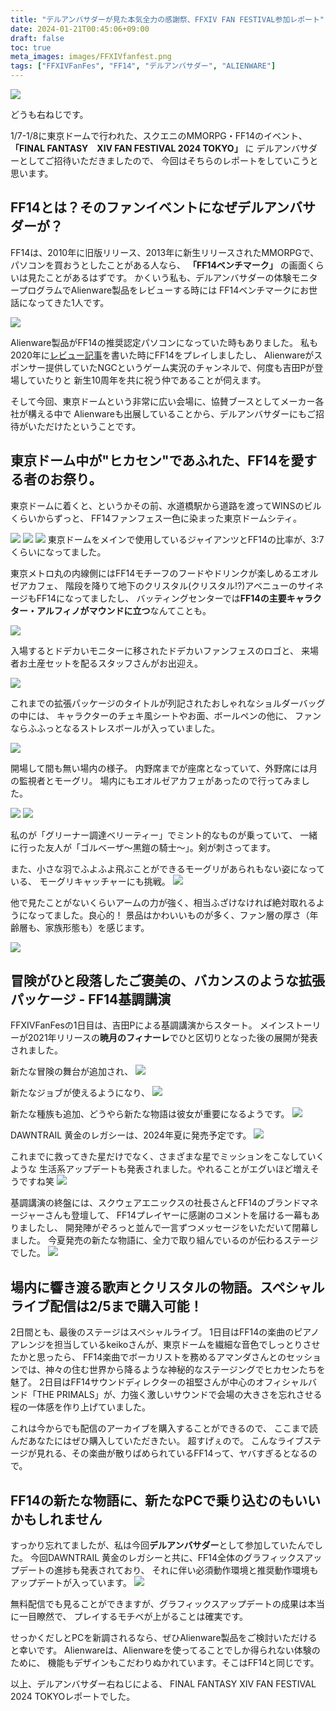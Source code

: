 ```yaml
---
title: "デルアンバサダーが見た本気全力の感謝祭、FFXIV FAN FESTIVAL参加レポート"
date: 2024-01-21T00:45:06+09:00
draft: false
toc: true
meta_images: images/FFXIVfanfest.png
tags: ["FFXIVFanFes", "FF14", "デルアンバサダー", "ALIENWARE"]
---
```



![](https://pbs.twimg.com/media/GEWjh7Oa0AAEjyX?format=jpg&name=large)

どうも右ねじです。

1/7-1/8に東京ドームで行われた、スクエニのMMORPG・FF14のイベント、
**「FINAL FANTASY　XIV FAN FESTIVAL 2024 TOKYO」** に
デルアンバサダーとしてご招待いただきましたので、
今回はそちらのレポートをしていこうと思います。

<!--more-->

## FF14とは？そのファンイベントになぜデルアンバサダーが？

FF14は、2010年に旧版リリース、2013年に新生リリースされたMMORPGで、
パソコンを買おうとしたことがある人なら、 **「FF14ベンチマーク」** の画面くらいは見たことがあるはずです。
かくいう私も、デルアンバサダーの体験モニタープログラムでAlienware製品をレビューする時には
FF14ベンチマークにお世話になってきた1人です。

![](https://pbs.twimg.com/media/GEWk4s2aAAABhG-?format=jpg&name=large)


Alienware製品がFF14の推奨認定パソコンになっていた時もありました。
私も2020年に[レビュー記事](https://www.rightscrew.com/ja/posts/2020-03-20-dell-ambassador-alienware-m15-r2/#視線でゲームを制御tobii-eye-tracking)を書いた時にFF14をプレイしましたし、
Alienwareがスポンサー提供していたNGCというゲーム実況のチャンネルで、何度も吉田Pが登場していたりと
新生10周年を共に祝う仲であることが伺えます。

そして今回、東京ドームという非常に広い会場に、協賛ブースとしてメーカー各社が構える中で
Alienwareも出展していることから、デルアンバサダーにもご招待がいただけたということです。

## 東京ドーム中が"ヒカセン"であふれた、FF14を愛する者のお祭り。

東京ドームに着くと、というかその前、水道橋駅から道路を渡ってWINSのビルくらいからずっと、
FF14ファンフェス一色に染まった東京ドームシティ。

![](https://pbs.twimg.com/media/GEWjZKSa0AASaKM?format=jpg&name=large)
![](https://pbs.twimg.com/media/GEWjbAxaMAAcdxz?format=jpg&name=large)
![](https://pbs.twimg.com/media/GEWkQb9bYAAQgqk?format=jpg&name=large)
東京ドームをメインで使用しているジャイアンツとFF14の比率が、3:7くらいになってました。

東京メトロ丸の内線側にはFF14モチーフのフードやドリンクが楽しめるエオルゼアカフェ、
階段を降りて地下のクリスタル(クリスタル!?)アベニューのサイネージもFF14になってましたし、
バッティングセンターでは**FF14の主要キャラクター・アルフィノがマウンドに立つ**なんてことも。


![](https://pbs.twimg.com/media/GEWq86rb0AAjPcO?format=jpg&name=large)

入場するとドデカいモニターに移されたドデカいファンフェスのロゴと、
来場者お土産セットを配るスタッフさんがお出迎え。

![](https://pbs.twimg.com/media/GEWjciZb0AAFeZX?format=jpg&name=large)

これまでの拡張パッケージのタイトルが列記されたおしゃれなショルダーバッグの中には、
キャラクターのチェキ風シートやお面、ボールペンの他に、
ファンならふふっとなるストレスボールが入っていました。

![](https://pbs.twimg.com/media/GEWq7CJbAAAhWE4?format=jpg&name=large)

開場して間も無い場内の様子。
内野席までが座席となっていて、外野席には月の監視者とモーグリ。
場内にもエオルゼアカフェがあったので行ってみました。

![](https://pbs.twimg.com/media/GEWkaSBbcAA7YeE?format=jpg&name=large)
![](https://pbs.twimg.com/media/GEWkdBebgAAh2eO?format=jpg&name=large)

私のが「グリーナー調達ベリーティー」でミント的なものが乗っていて、
一緒に行った友人が「ゴルベーザ～黒鎧の騎士～」。剣が刺さってます。

また、小さな羽でふよふよ飛ぶことができるモーグリがあられもない姿になっている、
モーグリキャッチャーにも挑戦。
![](https://pbs.twimg.com/media/GEWkYGeakAEkikN?format=jpg&name=large)

他で見たことがないくらいアームの力が強く、相当ふざけなければ絶対取れるようになってました。良心的！
景品はかわいいものが多く、ファン層の厚さ（年齢層も、家族形態も）を感じます。

![](https://fanfest.finalfantasyxiv.com/2023-24/jp/static/d239a1f040a20b01a19489cad16e8ee1/35109/rect_moogle_catcher.webp)

## 冒険がひと段落したご褒美の、バカンスのような拡張パッケージ - FF14基調講演

FFXIVFanFesの1日目は、吉田Pによる基調講演からスタート。
メインストーリーが2021年リリースの**暁月のフィナーレ**でひと区切りとなった後の展開が発表されました。

新たな冒険の舞台が追加され、
![](https://pbs.twimg.com/media/GEWjvtEaQAAPeKH?format=jpg&name=large)

新たなジョブが使えるようになり、
![](https://pbs.twimg.com/media/GEWjpoqbEAANb2r?format=jpg&name=large)

新たな種族も追加、どうやら新たな物語は彼女が重要になるようです。
![](https://pbs.twimg.com/media/GEWjrfFawAAGhBK?format=jpg&name=large)

DAWNTRAIL 黄金のレガシーは、2024年夏に発売予定です。
![](https://pbs.twimg.com/media/GEWjuCibsAAiQcj?format=jpg&name=large)

これまでに救ってきた星だけでなく、さまざまな星でミッションをこなしていくような
生活系アップデートも発表されました。やれることがエグいほど増えそうですね笑
![](https://pbs.twimg.com/media/GEWjzuxbsAAOcfg?format=jpg&name=large)

基調講演の終盤には、スクウェアエニックスの社長さんとFF14のブランドマネージャーさんも登壇して、
FF14プレイヤーに感謝のコメントを届ける一幕もありましたし、
開発陣がぞろっと並んで一言ずつメッセージをいただいて閉幕しました。
今夏発売の新たな物語に、全力で取り組んでいるのが伝わるステージでした。
![](https://pbs.twimg.com/media/GEWj6hFbEAA7cO-?format=jpg&name=large)


## 場内に響き渡る歌声とクリスタルの物語。スペシャルライブ配信は2/5まで購入可能！
2日間とも、最後のステージはスペシャルライブ。
1日目はFF14の楽曲のピアノアレンジを担当しているkeikoさんが、東京ドームを繊細な音色でしっとりさせたかと思ったら、
FF14楽曲でボーカリストを務めるアマンダさんとのセッションでは、神々の住む世界から降るような神秘的なステージングでヒカセンたちを魅了。
2日目はFF14サウンドディレクターの祖堅さんが中心のオフィシャルバンド「THE PRIMALS」が、力強く激しいサウンドで会場の大きさを忘れさせる程の一体感を作り上げていました。

これは今からでも配信のアーカイブを購入することができるので、
ここまで読んだあなたにはぜひ購入していただきたい。
超すげぇので。
こんなライブステージが見れる、その楽曲が散りばめられているFF14って、ヤバすぎるとなるので。


## FF14の新たな物語に、新たなPCで乗り込むのもいいかもしれません
すっかり忘れてましたが、私は今回**デルアンバサダー**として参加していたんでした。
今回DAWNTRAIL 黄金のレガシーと共に、FF14全体のグラフィックスアップデートの進捗も発表されており、
それに伴い必須動作環境と推奨動作環境もアップデートが入っています。
![](https://pbs.twimg.com/media/GEW4GUnbQAAX1Q7?format=jpg&name=large)

無料配信でも見ることができますが、グラフィックスアップデートの成果は本当に一目瞭然で、
プレイするモチベが上がることは確実です。

せっかくだしとPCを新調されるなら、ぜひAlienware製品をご検討いただけると幸いです。
Alienwareは、Alienwareを使ってることでしか得られない体験のために、
機能もデザインもこだわりぬかれています。そこはFF14と同じです。

以上、デルアンバサダー右ねじによる、
FINAL FANTASY XIV FAN FESTIVAL 2024 TOKYOレポートでした。
